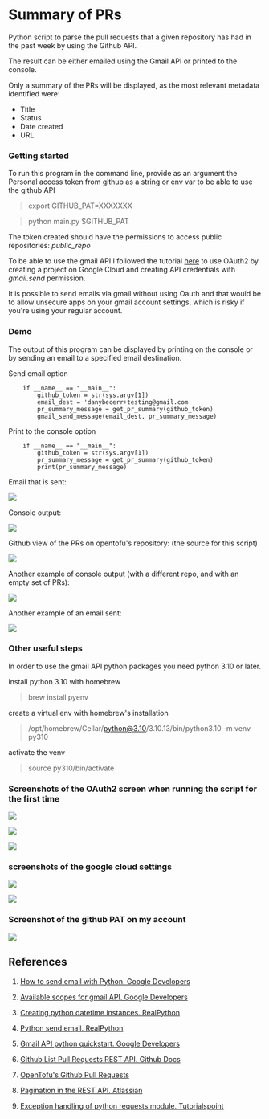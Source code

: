 # Summary of PRs

Python script to parse the pull requests that a given repository has had in the past week by using the Github API.

The result can be either emailed using the Gmail API or printed to the console.

Only a summary of the PRs will be displayed, as the most relevant metadata identified were:

- Title
- Status
- Date created
- URL


### Getting started

To run this program in the command line, provide as an argument the Personal access token from github as a string or env var to be able to use the github API

> export GITHUB_PAT=XXXXXXX

> python main.py $GITHUB_PAT

The token created should have the permissions to access public repositories: *public_repo* 

To be able to use the gmail API I followed the tutorial [here](https://developers.google.com/gmail/api/quickstart/python?hl=en) to use OAuth2 by creating a project on Google Cloud and creating API credentials with *gmail.send* permission.

It is possible to send emails via gmail without using Oauth and that would be to allow unsecure apps on your gmail account settings, which is risky if you're using your regular account.


### Demo

The output of this program can be displayed by printing on the console or by sending an email to a specified email destination.

Send email option

        if __name__ == "__main__":
            github_token = str(sys.argv[1])
            email_dest = 'danybecerr+testing@gmail.com'
            pr_summary_message = get_pr_summary(github_token)
            gmail_send_message(email_dest, pr_summary_message)

Print to the console option

        if __name__ == "__main__":
            github_token = str(sys.argv[1])
            pr_summary_message = get_pr_summary(github_token)
            print(pr_summary_message)

Email that is sent:

![](img/email_demo.jpg)

Console output:

![](img/console_output.jpg)

Github view of the PRs on opentofu's repository: (the source for this script)

![](img/github_prs.png)
        
Another example of console output (with a different repo, and with an empty set of PRs):

![](img/console_output_2.png)

Another example of an email sent:

![](img/email_demo_2.jpg)

### Other useful steps

In order to use the gmail API python packages you need python 3.10 or later.

install python 3.10 with homebrew 
> brew install pyenv

create a virtual env with homebrew's installation
> /opt/homebrew/Cellar/python@3.10/3.10.13/bin/python3.10 -m venv py310

activate the venv
> source py310/bin/activate

### Screenshots of the OAuth2 screen when running the script for the first time

![](img/oauth_1.jpg)

![](img/oauth_2.jpg)

![](img/oauth_3.jpg)


### screenshots of the google cloud settings

![](img/google_cloud.jpg)

![](img/gmail_api_gcloud.png)


### Screenshot of the github PAT on my account

![](img/github_pat.png)

## References

1. [How to send email with Python. Google Developers](https://developers.google.com/gmail/api/guides/sending?hl=es-419#python)

2. [Available scopes for gmail API. Google Developers](https://developers.google.com/gmail/api/auth/scopes?hl=es-419)

3. [Creating python datetime instances. RealPython](https://realpython.com/python-datetime/#creating-python-datetime-instances)

4. [Python send email. RealPython](https://realpython.com/python-send-email/)

5. [Gmail API python quickstart. Google Developers](https://developers.google.com/gmail/api/quickstart/python?hl=en)

6. [Github List Pull Requests REST API. Github Docs](https://docs.github.com/en/rest/pulls/pulls?apiVersion=2022-11-28#list-pull-requests)

7. [OpenTofu's Github Pull Requests](https://github.com/opentofu/opentofu/pulls)

8. [Pagination in the REST API. Atlassian](https://developer.atlassian.com/server/confluence/pagination-in-the-rest-api/)

9. [Exception handling of python requests module. Tutorialspoint](https://www.tutorialspoint.com/exception-handling-of-python-requests-module)